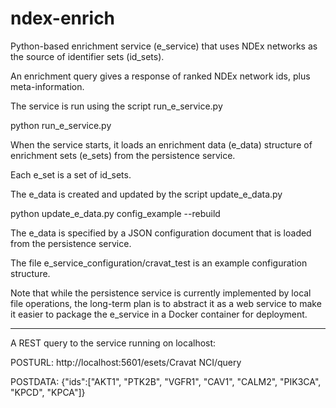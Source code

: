# ndex-enrich
Python-based enrichment service (e_service) that uses NDEx networks as the source of identifier sets (id_sets).

An enrichment query gives a response of ranked NDEx network ids, plus meta-information.

The service is run using the script run_e_service.py

python run_e_service.py

When the service starts, it loads an enrichment data (e_data) structure of enrichment sets (e_sets) from the persistence service.

Each e_set is a set of id_sets.

The e_data is created and updated by the script update_e_data.py

python update_e_data.py config_example --rebuild

The e_data is specified by a JSON configuration document that is loaded from the persistence service.

The file e_service_configuration/cravat_test is an example configuration structure.

Note that while the persistence service is currently implemented by local file operations, 
the long-term plan is to abstract it as a web service to make it easier to package the e_service
in a Docker container for deployment.

---

A REST query to the service running on localhost:

POSTURL: http://localhost:5601/esets/Cravat NCI/query

POSTDATA: {"ids":["AKT1", "PTK2B", "VGFR1", "CAV1", "CALM2", "PIK3CA", "KPCD", "KPCA"]}

